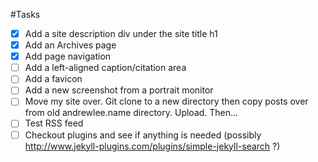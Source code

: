 #Tasks

- [X] Add a site description div under the site title h1
- [X] Add an Archives page
- [X] Add page navigation
- [ ] Add a left-aligned caption/citation area
- [ ] Add a favicon
- [ ] Add a new screenshot from a portrait monitor
- [ ] Move my site over. Git clone to a new directory then copy posts over from old andrewlee.name directory. Upload. Then...
- [ ] Test RSS feed
- [ ] Checkout plugins and see if anything is needed (possibly http://www.jekyll-plugins.com/plugins/simple-jekyll-search ?)
